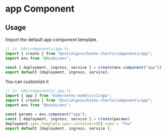 # app Component

## Usage

Import the default app component template.

```ts
// in .k8s/components/app.ts
import { create } from "@socialgouv/kosko-charts/components/app";
import env from "@kosko/env";

const { deployment, ingress, service } = create(env.component("app"))
export default [deployment, ingress, service];
```

You can customize it

```ts
// in .k8s/components/_app.ts
import { app } from "kubernetes-models/v1/app";
import { create } from "@socialgouv/kosko-charts/components/app";
import env from "@kosko/env";

const params = env.component("app");
const { deployment, ingress, service } = create(params)
deployment.spec.template.spec.containers[0].name = "foo"
export default [deployment, ingress, service ];
```
